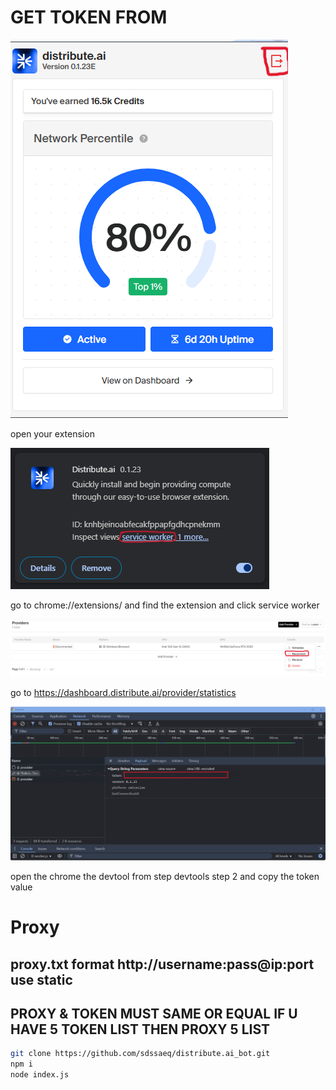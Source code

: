 # GET TOKEN FROM

![1](./pics/1.png)

open your extension

![2](./pics/2.png)

go to chrome://extensions/ and find the extension and click service worker

![3](./pics/3.png)

go to https://dashboard.distribute.ai/provider/statistics

![4](./pics/4.png)

open the chrome the devtool from step devtools step 2 and copy the token value

# Proxy

## proxy.txt format http://username:pass@ip:port use static

## PROXY & TOKEN MUST SAME OR EQUAL IF U HAVE 5 TOKEN LIST THEN PROXY 5 LIST

```sh
git clone https://github.com/sdssaeq/distribute.ai_bot.git
npm i
node index.js
```

